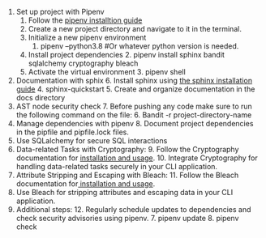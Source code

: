 <!-----



Conversion time: 0.459 seconds.


Using this Markdown file:

1. Paste this output into your source file.
2. See the notes and action items below regarding this conversion run.
3. Check the rendered output (headings, lists, code blocks, tables) for proper
   formatting and use a linkchecker before you publish this page.

Conversion notes:

* Docs to Markdown version 1.0β35
* Mon Nov 20 2023 17:32:30 GMT-0800 (PST)
* Source doc: Project Initialization
----->




1. Set up project with Pipenv
    1. Follow the [pipenv installtion guide](https://realpython.com/pipenv-guide/)
    2. Create a new project directory and navigate to it in the terminal. 
    3. Initialize a new pipenv environment 
        1. pipenv –python3.8 #Or whatever python version is needed.
    4. Install project dependencies
        2. pipenv install sphinx bandit sqlalchemy cryptography bleach
    5. Activate the virtual environment
        3. pipenv shell
2. Documentation with sphix
    6. Install sphinx using [the sphinx installation guide](https://www.sphinx-doc.org/en/master/usage/installation.html)
        4. sphinx-quickstart 
        5. Create and organize documentation in the docs directory
3. AST node security check 
    7. Before pushing any code make sure to run the following command on the file:
        6. Bandit -r project-directory-name
4. Manage dependencies with pipenv 
    8. Document project dependencies in the pipfile and pipfile.lock files. 
5. Use SQLalchemy for secure SQL interactions  
6. Data-related Tasks with Cryptography:
    9. Follow the Cryptography documentation for [installation and usage](https://cryptography.io/en/latest/).
    10. Integrate Cryptography for handling data-related tasks securely in your CLI application.
7. Attribute Stripping and Escaping with Bleach:
    11. Follow the Bleach documentation for[ installation and usage](https://pypi.org/project/bleach/).
8. Use Bleach for stripping attributes and escaping data in your CLI application.
9. Additional steps:
    12. Regularly schedule updates to dependencies and check security advisories using pipenv. 
        7. pipenv update
        8. pipenv check